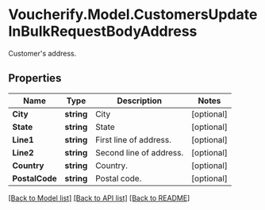 # Voucherify.Model.CustomersUpdateInBulkRequestBodyAddress
Customer's address.

## Properties

Name | Type | Description | Notes
------------ | ------------- | ------------- | -------------
**City** | **string** | City | [optional] 
**State** | **string** | State | [optional] 
**Line1** | **string** | First line of address. | [optional] 
**Line2** | **string** | Second line of address. | [optional] 
**Country** | **string** | Country. | [optional] 
**PostalCode** | **string** | Postal code. | [optional] 

[[Back to Model list]](../../README.md#documentation-for-models) [[Back to API list]](../../README.md#documentation-for-api-endpoints) [[Back to README]](../../README.md)

